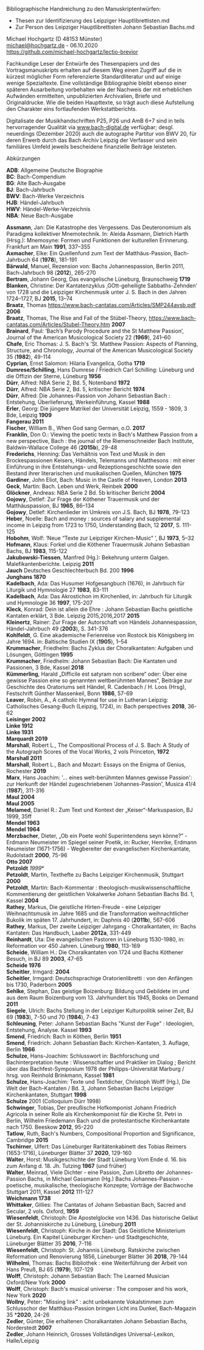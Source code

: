 Bibliographische Handreichung zu den Manuskriptentwürfen:

- Thesen zur Identifizierung des Leipziger Hauptlibrettisten.md
- Zur Person des Leipziger Hauptlibrettisten Johann Sebastian Bachs.md

Michael Hochgartz (D 48153 Münster)  
michael@hochgartz.de - 06.10.2020  
https://github.com/michael-hochgartz/lectio-brevior   

Fachkundige Leser der Entwürfe des Thesenpapiers und des Vortragsmanuskripts erhalten auf diesem Weg einen Zugriff auf die in kürzest möglicher Form referenzierte Standardliteratur und auf einige wenige Spezialtexte. Eine vollständige Bibliographie bleibt ebenso einer späteren Ausarbeitung vorbehalten wie der Nachweis der mit erheblichen Aufwänden ermittelten, unpublizierten Archivalien, Briefe und Originaldrucke. Wie die beiden Haupttexte, so trägt auch diese Aufstellung den Charakter eins fortlaufenden Werkstattberichts.  

Digitalisate der Musikhandschriften P25, P26 und AmB 6+7 sind in teils hervorragender Qualität via www.bach-digital.de verfügbar; desgl. neuerdings (Dezember 2020) auch die autographe Partitur von BWV 20, für deren Erwerb durch das Bach Archiv Leipzig der Verfasser und sein familiäres Umfeld jeweils bescheidene finanzielle Beiträge leisteten.  

Abkürzungen  

**ADB**: Allgemeine Deutsche Biographie  
**BC**: Bach-Compendium  
**BG**: Alte Bach-Ausgabe  
**BJ**: Bach-Jahrbuch  
**BWV**: Bach-Werke Verzeichnis  
**HJB**: Händel-Jahrbuch  
**HWV**:  Händel-Werke-Verzeichnis  
**NBA**: Neue Bach-Ausgabe  


**Assmann**, Jan: Die Katastrophe des Vergessens. Das Deuteronomium als Paradigma kollektiver Mnemotechnik. In: Aleida Assmann, Dietrich Harth (Hrsg.): Mnemosyne: Formen und Funktionen der kulturellen Erinnerung. Frankfurt am Main **1991**, 337–355  
**Axmacher**, Elke: Ein Quellenfund zum Text der Matthäus-Passion, Bach-Jahrbuch 64 (**1978**), 181-191  
**Bärwald**, Manuel, Rezension von: Bachs Johannespassion, Berlin 2011, Bach-Jahrbuch 98 (**2012**), 265-270  
**Bertram**, Johann Georg, Das evangelische Lüneburg, Braunschweig **1719**  
**Blanken**, Christine:  Der Kantatenzyklus ‚GOtt-geheiligte Sabbaths-Zehnden‘ von 1728 und die Leipziger Kirchenmusik unter J. S. Bach in den Jahren 1724–1727, BJ **2015**, 13–74  
**Braatz**, Thomas https://www.bach-cantatas.com/Articles/SMP244avsb.pdf **2006**  
**Braatz**, Thomas, The Rise and Fall of the Stübel-Theory, https://www.bach-cantatas.com/Articles/Stubel-Theory.htm **2007**  
**Brainard**, Paul: ‘Bach’s Parody Procedure and the St Matthew Passion’, Journal of the American Musicological Society 22 (**1969**), 241–60  
**Chafe**, Eric Thomas: J. S. Bach's 'St. Matthew Passion: Aspects of Planning, Structure, and Chronology, Journal of the American Musicological Society 35 (**1982**), 49-114  
**Cyprian**, Ernst Salomon: Hilaria Evangelica, Gotha **1719**  
**Dumrese/Schilling**, Hans Dumrese / Friedrich Carl Schilling: Lüneburg und die Offizin der Sterne, Lüneburg **1956**  
**Dürr**, Alfred: NBA Serie 2, Bd. 5,  Notenband **1972**  
**Dürr**, Alfred: NBA Serie 2, Bd. 5, kritischer Bericht  **1974**  
**Dürr**, Alfred: Die Johannes-Passion von Johann Sebastian Bach : Entstehung, Überlieferung, Werkeinführung, Kassel **1988**  
**Erler**, Georg: Die jüngere Matrikel der Universität Leipzig, 1559 - 1809, 3 Bde, Leipzig **1909**  
**Fangerau 2011**  
**Fischer**, William B., When God sang German, o.O. **2017**  
**Franklin**, Don O.: Viewing the poetic texts in Bach's Matthew Passion from a new perspective, Bach : the journal of the Riemenschneider Bach Institute, Baldwin-Wallace College 46 (**2015b**), 29-48  
**Frederichs**, Henning: Das Verhältnis von Text und Musik in den Brockespassionen Keisers, Händels, Telemanns und Matthesons : mit einer Einführung in ihre Entstehungs- und Rezeptionsgeschichte sowie den Bestand ihrer literarischen und musikalischen Quellen, München **1975**  
**Gardiner**, John Eliot, Bach: Music in the Castle of Heaven, London **2013**  
**Geck**, Martin: Bach. Leben und Werk, Reinbek **2000**  
**Glöckner**, Andreas: NBA Serie 2 Bd. 5b kritischer Bericht **2004**  
**Gojowy**, Detlef: Zur Frage der Köthener Trauermusik und der Matthäuspassion, BJ **1965**, 86–134  
**Gojowy**, Detlef: Kirchenlieder im Umkreis von J.S. Bach,  BJ **1978**, 79-123  
**Heber**, Noelle: Bach and money : sources of salary and supplemental income in Leipzig from 1723 to 1750, Understanding Bach, 12 **2017**, S. 111-125  
**Hobohm**, Wolf: ‘Neue “Texte zur Leipziger Kirchen-Music” ’, BJ **1973**, 5–32  
**Hofmann**, Klaus: Forkel und die Köthener Trauermusik Johann Sebastian Bachs, BJ **1983**, 115-122  
**Jakubowski-Tiessen**, Manfred (Hg.): Bekehrung unterm Galgen. Malefikantenberichte. Leipzig **2011**  
**Jauch** Deutsches Geschlechterbuch Bd. 200 **1996**  
**Junghans 1870**  
**Kadelbach**, Ada: Das Husumer Hofgesangbuch (1676), in Jahrbuch für Liturgik und Hymnologie 27 **1983**, 83-111  
**Kadelbach**, Ada: Das Akrostichon im Kirchenlied, in: Jahrbuch für Liturgik und Hymnologie 36 **1997**, 175-207  
**Kleck**, Konrad: Dein ist allein die Ehre : Johann Sebastian Bachs geistliche Kantaten erklärt, 3 Bde. Leipzig 2015,2016,2017 **2015**  
**Kleinertz**, Rainer: Zur Frage der Autorschaft von Händels Johannespassion, Händel-Jahrbuch 49 (**2003**), S. 341-376  
**Kohlfeldt**, G. Eine akademische Ferienreise von Rostock bis Königsberg im Jahre 1694. in: Baltische Studien IX (**1905**), 1–54  
**Krummacher**, Friedhelm: Bachs Zyklus der Choralkantaten: Aufgaben und Lösungen, Göttingen **1995**  
**Krummacher**, Friedhelm: Johann Sebastian Bach: Die Kantaten und Passionen, 3 Bde, Kassel **2018**  
**Kümmerling**, Harald „Difficile est satyram non scribere“ oder: Über eine gewisse Passion eine so genannten weltberühmten Mannes“, Beiträge zur Geschichte des Oratoriums seit Händel, R. Cadenbach / H. Loos (Hrsg), Festschrift Günther Massenkeil, Bonn **1986**, 57-69  
**Leaver**, Robin, A., A catholic Hymnal for use in Lutheran Leipzig: Catholisches Gesang-Buch (Leipzig, 1724), in: Bach perspectives **2018**,  36-62  
**Leisinger 2002**  
**Linke 1912**  
**Linke 1931**  
**Marquardt 2019**  
**Marshall**, Robert L., The Compositional Process of J. S. Bach: A Study of the Autograph Scores of the Vocal Works, 2 vols Princeton, **1972**  
**Marshall 2011**  
**Marshall**, Robert L., Bach and Mozart: Essays on the Enigma of Genius, Rochester **2019**  
**Marx**, Hans Joachim:  '... eines welt-berühmten Mannes gewisse Passion': zur Herkunft der Händel zugeschriebenen 'Johannes-Passion', Musica 41/4 (**1987**), 311-316  
**Maul 2004**  
**Maul 2005**  
**Melamed**, Daniel R.: Zum Text und Kontext der „Keiser“-Markuspasion, BJ 1999, 35ff   
**Mendel 1963**  
**Mendel 1964**  
**Merzbacher**, Dieter, „Ob ein Poete wohl Superintendens seyn könne?" - Erdmann Neumeister im Spiegel seiner Poetik, in: Rucker, Henrike, Erdmann Neumeister (1671-1756) - Wegbereiter der evangelischen Kirchenkantate, Rudolstadt **2000**, 75-96  
**Otto 2007**  
**Petzoldt** *1999**  
**Petzoldt**, Martin, Texthefte zu Bachs Leipziger Kirchenmusik, Stuttgart **2000**  
**Petzoldt**, Martin: Bach-Kommentar : theologisch-musikwissenschaftliche Kommentierung der geistlichen Vokalwerke Johann Sebastian Bachs
Bd. 1, Kassel **2004**  
**Rathey**, Markus, Die geistliche Hirten-Freude - eine Leipziger Weihnachtsmusik im Jahre 1685 und die Transformation weihnachtlicher Bukolik im späten 17. Jahrhundert, in: Daphnis 40 (**2011b**), 567-606  
**Rathey**, Markus, Der zweite Leipziger Jahrgang - Choralkantaten, in: Bachs Kantaten: Das Handbuch, Laaber **2012a**, 331-449  
**Reinhardt**, Uta: Die evangelischen Pastoren in Lüneburg 1530-1980, in: Reformation vor 450 Jahren. Lüneburg **1980**, 113-169  
**Scheide**, William H.: Die Choralkantaten von 1724 und Bachs Köthener Besuch, in BJ 89 **2003**, 47-65  
**Scheide 1976**  
**Scheitler**, Irmgard:  **2004**  
**Scheitler**, Irmgard: Deutschsprachige Oratorienlibretti : von den Anfängen bis 1730, Paderborn **2005**  
**Sehlke**, Stephan, Das geistige Boizenburg: Bildung und Gebildete im und aus dem Raum Boizenburg vom 13. Jahrhundert bis 1945, Books on Demand **2011**  
**Siegele**, Ulrich: Bachs Stellung in der Leipziger Kulturpolitik seiner Zeit, BJ 69 (**1983**), 7-50 und 70 (**1984**), 7-43  
**Schleuning**, Peter: Johann Sebastian Bachs "Kunst der Fuge" : Ideologien, Entstehung, Analyse. Kassel **1993**  
**Smend**, Friedrich: Bach in Köthen, Berlin **1951**  
**Smend**, Friedrich: Johann Sebastian Bach: Kirchen-Kantaten, 3. Auflage, Berlin **1966**  
**Schulze**, Hans-Joachim: Schlusswort in: Bachforschung und Bachinterpretation heute : Wissenschaftler und Praktiker im Dialog ; Bericht über das Bachfest-Symposium 1978 der Philipps-Universität Marburg / hrsg. von Reinhold Brinkmann, Kassel **1981**  
**Schulze**, Hans-Joachim: Texte und Textdicher, Christoph Wolff (Hg.), Die Welt der Bach-Kantaten / Bd. 3, Johann Sebastian Bachs Leipziger Kirchenkantaten, Stuttgart **1998**  
**Schulze** 2001 (Colloquium Dürr 1998)  
**Schwinger**, Tobias, Der preußische Hofkomponist Johann Friedrich Agricola in seiner Rolle als Kirchenkomponist für die Kirche St. Petri in Berlin, Wilhelm Friedemann Bach und die protestantische Kirchenkantate nach 1750. Beeskow **2012**, 95-220  
**Tatlow**, Ruth, Bach's Numbers, Compositional Proportion and Significance, Cambridge **2015**  
**Tschirner**, Ulfert: Das Lüneburger Raritätenkabinett des Tobias Reimers (1653-1716), Lüneburger Blätter 37 **2020**, 129-160  
**Walter**, Horst: Musikgeschichte der Stadt Lüneburg Vom Ende d. 16. bis zum Anfang d. 18. Jh. Tutzing **1967** (und früher)  
**Walter**, Meinrad, Viele Dichter - eine Passion, Zum Libretto der Johannes-Passion Bachs, in Michael Gassmann (Hg.) Bachs Johannes-Passion - poetische, musikalische, theologische Konzepte; Vorträge der Bachwoche Stuttgart 2011, Kassel  **2012** 111-127  
**Weichmann 1738**  
**Whittaker**, Gillies: The Cantatas of Johann Sebastian Bach, Sacred and Secular, 2 vols. Oxford, **1959**  
**Wiesenfeldt**, Christoph: Die Apostelglocke von 1436. Das historische Geläut der St. Johanniskirche zu Lüneburg, Lüneburg **2011**  
**Wiesenfeldt**, Christoph: Kirche in der Stadt: Das Geistliche Ministerium Lüneburg. Ein Kapitel Lüneburger Kirchen- und Stadtgeschichte, Lüneburger Blätter 35 **2016**, 7-116  
**Wiesenfeldt**, Christoph: St. Johannis Lüneburg. Ratskirche zwischen Reformation und Renovierung 1856, Lüneburger Blätter 36 **2018**, 79-144  
**Wilhelmi**, Thomas: Bachs Bibliothek : eine Weiterführung der Arbeit von Hans Preuß, BJ 65 (**1979**), 107-129  
**Wolff**, Christoph: Johann Sebastian Bach: The Learned Musician Oxford/New York **2000**  
**Wolff**, Christoph: Bach's musical universe : The composer and his work, New York **2020**  
**Wollny**, Peter: "Missing link" : acht unbekannte Vokalstimmen zum Schlusschor der Matthäus-Passion bringen Licht ins Dunkel, Bach-Magazin 35 ***2020**, 24-26  
**Zedler**, Günter, Die erhaltenen Choralkantaten Johann Sebastian Bachs, Norderstedt **2007**  
**Zedler**, Johann Heinrich, Grosses Vollständiges Universal-Lexikon, Halle/Leipzig  
